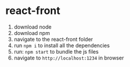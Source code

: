 # react-front

1. download node
2. download npm
3. navigate to the react-front folder
4. run `npm i` to install all the dependencies
5. run: `npm start` to bundle the js files
6. navigate to `http://localhost:1234` in browser
